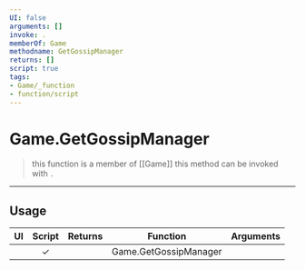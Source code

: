 ```yaml
---
UI: false
arguments: []
invoke: .
memberOf: Game
methodname: GetGossipManager
returns: []
script: true
tags:
- Game/_function
- function/script
---
```

# Game.GetGossipManager
> this function is a member of [[Game]]
> this method can be invoked with `.`
-----
## Usage
|  UI | Script | Returns | Function | Arguments |
|:---:|:------:|-------:|:--------:|:---------|
| |✓||Game.GetGossipManager||
